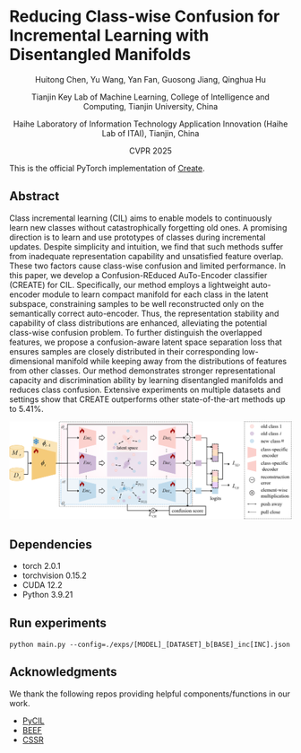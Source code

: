 # Reducing Class-wise Confusion for Incremental Learning with Disentangled Manifolds
<p align="center">Huitong Chen, Yu Wang, Yan Fan, Guosong Jiang, Qinghua Hu</p>
<p align="center">Tianjin Key Lab of Machine Learning, College of Intelligence and Computing, Tianjin University, China</p>
<p align="center">Haihe Laboratory of Information Technology Application Innovation (Haihe Lab of ITAI), Tianjin, China</p>
<p align="center">CVPR 2025</p>

This is the official PyTorch implementation of [Create](https://arxiv.org/abs/2503.17677).

## Abstract
Class incremental learning (CIL) aims to enable models to continuously learn new classes without catastrophically forgetting old ones. A promising direction is to learn and use prototypes of classes during incremental updates. Despite simplicity and intuition, we find that such methods suffer from inadequate representation capability and unsatisfied feature overlap. These two factors cause class-wise confusion and limited performance. In this paper, we develop a Confusion-REduced AuTo-Encoder classifier (CREATE) for CIL. Specifically, our method employs a lightweight auto-encoder module to learn compact manifold for each class in the latent subspace, constraining samples to be well reconstructed only on the semantically correct auto-encoder. Thus, the representation stability and capability of class distributions are enhanced, alleviating the potential class-wise confusion problem. To further distinguish the overlapped features, we propose a confusion-aware latent space separation loss that ensures samples are closely distributed in their corresponding low-dimensional manifold while keeping away from the distributions of features from other classes. Our method demonstrates stronger representational capacity and discrimination ability by learning disentangled manifolds and reduces class confusion. Extensive experiments on multiple datasets and settings show that CREATE outperforms other state-of-the-art methods up to $5.41$%. 

![](./model.png)

## Dependencies
+ torch 2.0.1
+ torchvision 0.15.2
+ CUDA 12.2
+ Python 3.9.21

## Run experiments
```
python main.py --config=./exps/[MODEL]_[DATASET]_b[BASE]_inc[INC].json
```

## Acknowledgments
We thank the following repos providing helpful components/functions in our work.
+ [PyCIL](https://github.com/G-U-N/PyCIL)
+ [BEEF](https://github.com/G-U-N/ICLR23-BEEF)
+ [CSSR](https://github.com/xyzedd/CSSR)

